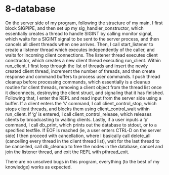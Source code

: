# 8-database

On the server side of my program, following the structure of my main, I first block SIGPIPE, and then set up my sig_handler_constructor, which essentially creates a thread to handle SIGINT by calling monitor signal, which waits for a SIGINT signal to be sent to the server process, and then cancels all client threads when one arrives. Then, I call start_listener to create a listener thread which executes independently of the caller, and waits for incoming client connections. The listener thread executes client constructor, which creates a new client thread executing run_client. Within run_client, I first loop through the list of threads and insert the newly created client thread, increment the number of threads, and then create response and command buffers to process user commands. I push thread cleanup before processing commands, which essentially is a cleanup routine for client threads, removing a client object from the thread list once it disconnects, destroying the client struct, and signaling that it has finished. Following that, I enter the REPL and read input from the server side using a buffer. If a client enters the ’s’ command, I call client_control_stop, which stops client threads, and blocks them using client_control_wait within run_client. If ‘g’ is entered, I call client_control_release, which releases clients by broadcasting to waiting clients. Lastly, if a user inputs a ‘p’ command, I call db_print, which prints out the database to stdout, or to a specified textfile. If EOF is reached (ie, a user enters CTRL-D on the server side) I then proceed with cancellation, where I basically call delete_all (cancelling every thread in the client thread list), wait for the last thread to be cancelled, call db_cleanup to free the nodes in the database, cancel and join the listener thread, and exit the REPL with pthread_exit. 

There are no unsolved bugs in this program, everything (to the best of my knowledge) works as expected. 
